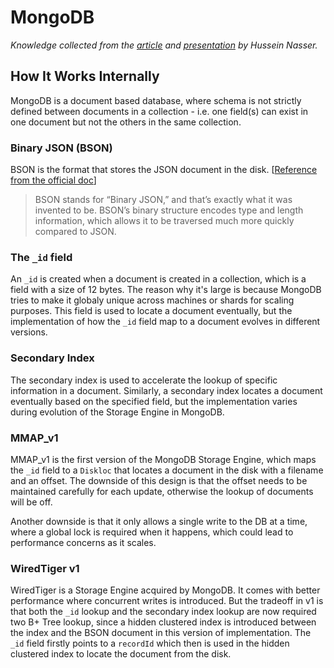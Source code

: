 # MongoDB

_Knowledge collected from the [article](https://medium.com/@hnasr/mongodb-internal-architecture-9a32f1403d6f) and [presentation](https://youtu.be/ONzdr4SmOng) by Hussein Nasser._

## How It Works Internally

MongoDB is a document based database, where schema is not strictly defined between documents in a collection - i.e. one field(s) can exist in one document but not the others in the same collection.

### Binary JSON (BSON)

BSON is the format that stores the JSON document in the disk. [[Reference from the official doc](https://www.mongodb.com/json-and-bson)]

> BSON stands for “Binary JSON,” and that’s exactly what it was invented to be. BSON’s binary structure encodes type and length information, which allows it to be traversed much more quickly compared to JSON.

### The `_id` field

An `_id` is created when a document is created in a collection, which is a field with a size of 12 bytes. The reason why it's large is because MongoDB tries to make it globaly unique across machines or shards for scaling purposes. This field is used to locate a document eventually, but the implementation of how the `_id` field map to a document evolves in different versions.

### Secondary Index

The secondary index is used to accelerate the lookup of specific information in a document. Similarly, a secondary index locates a document eventually based on the specified field, but the implementation varies during evolution of the Storage Engine in MongoDB.

### MMAP_v1

MMAP_v1 is the first version of the MongoDB Storage Engine, which maps the `_id` field to a `Diskloc` that locates a document in the disk with a filename and an offset. The downside of this design is that the offset needs to be maintained carefully for each update, otherwise the lookup of documents will be off.

Another downside is that it only allows a single write to the DB at a time, where a global lock is required when it happens, which could lead to performance concerns as it scales.

### WiredTiger v1

WiredTiger is a Storage Engine acquired by MongoDB. It comes with better performance where concurrent writes is introduced. But the tradeoff in v1 is that both the `_id` lookup and the secondary index lookup are now required two B+ Tree lookup, since a hidden clustered index is introduced between the index and the BSON document in this version of implementation. The `_id` field firstly points to a `recordId` which then is used in the hidden clustered index to locate the document from the disk.

